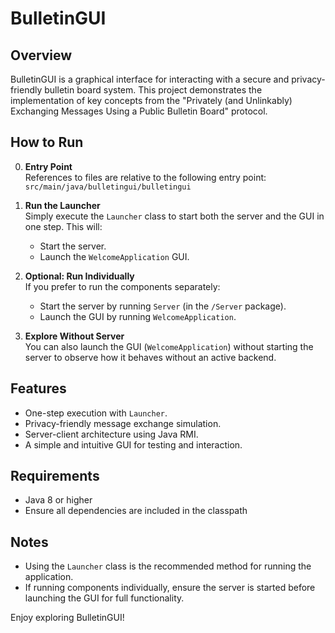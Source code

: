 # BulletinGUI

## Overview
BulletinGUI is a graphical interface for interacting with a secure and privacy-friendly bulletin board system. This project demonstrates the implementation of key concepts from the "Privately (and Unlinkably) Exchanging Messages Using a Public Bulletin Board" protocol.

## How to Run
0. **Entry Point**  
   References to files are relative to the following entry point:
   `src/main/java/bulletingui/bulletingui`


1. **Run the Launcher**  
   Simply execute the `Launcher` class to start both the server and the GUI in one step. This will:
   - Start the server.
   - Launch the `WelcomeApplication` GUI.


2. **Optional: Run Individually**  
   If you prefer to run the components separately:
   - Start the server by running `Server` (in the `/Server` package).
   - Launch the GUI by running `WelcomeApplication`.


3. **Explore Without Server**  
   You can also launch the GUI (`WelcomeApplication`) without starting the server to observe how it behaves without an active backend.
 
## Features
- One-step execution with `Launcher`.
- Privacy-friendly message exchange simulation.
- Server-client architecture using Java RMI.
- A simple and intuitive GUI for testing and interaction.

## Requirements
- Java 8 or higher
- Ensure all dependencies are included in the classpath

## Notes
- Using the `Launcher` class is the recommended method for running the application.
- If running components individually, ensure the server is started before launching the GUI for full functionality.

Enjoy exploring BulletinGUI!
